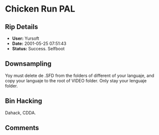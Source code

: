 # Chicken Run PAL

## Rip Details

- **User:** Yursoft
- **Date:** 2001-05-25 07:51:43
- **Status:** Success. Selfboot

## Downsampling

Yoy must delete de .SFD from the folders of different of your languaje, and copy your languaje to the root of VIDEO folder. Only stay your lenguaje folder.

## Bin Hacking

Dahack, CDDA.

## Comments



